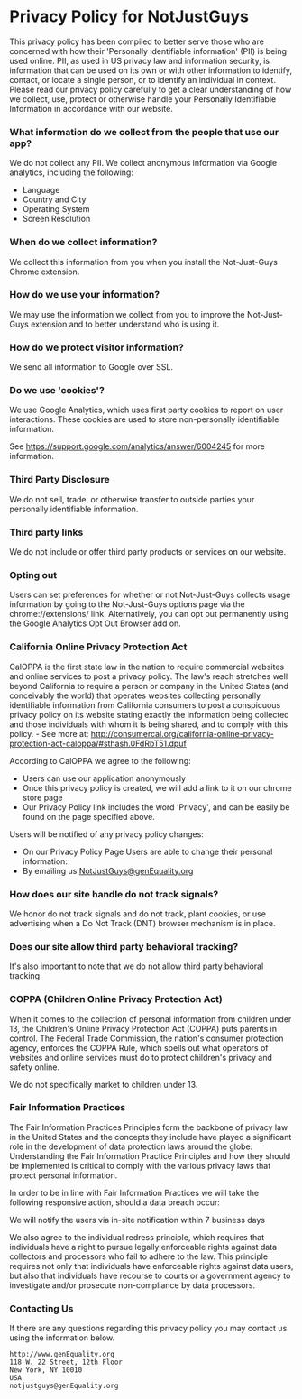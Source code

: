 # Privacy Policy for NotJustGuys

This privacy policy has been compiled to better serve those who are concerned with how their 'Personally identifiable information' (PII) is being used online. PII, as used in US privacy law and information security, is information that can be used on its own or with other information to identify, contact, or locate a single person, or to identify an individual in context. Please read our privacy policy carefully to get a clear understanding of how we collect, use, protect or otherwise handle your Personally Identifiable Information in accordance with our website.

### What information do we collect from the people that use our app?

We do not collect any PII.  We collect anonymous information via Google analytics, including the following:
  * Language
  * Country and City
  * Operating System
  * Screen Resolution

### When do we collect information?

We collect this information from you when you install the Not-Just-Guys Chrome extension.

### How do we use your information?

We may use the information we collect from you to improve the Not-Just-Guys extension and to better understand who is using it.

### How do we protect visitor information?

We send all information to Google over SSL.

### Do we use 'cookies'?

We use Google Analytics, which uses first party cookies to report on user interactions.  These cookies are used to store non-personally identifiable information.

See https://support.google.com/analytics/answer/6004245 for more information.

### Third Party Disclosure

We do not sell, trade, or otherwise transfer to outside parties your personally identifiable information.

### Third party links

We do not include or offer third party products or services on our website.

### Opting out

Users can set preferences for whether or not Not-Just-Guys collects usage information by going to the Not-Just-Guys options page via the chrome://extensions/ link. Alternatively, you can opt out permanently using the Google Analytics Opt Out Browser add on.

### California Online Privacy Protection Act

CalOPPA is the first state law in the nation to require commercial websites and online services to post a privacy policy. The law's reach stretches well beyond California to require a person or company in the United States (and conceivably the world) that operates websites collecting personally identifiable information from California consumers to post a conspicuous privacy policy on its website stating exactly the information being collected and those individuals with whom it is being shared, and to comply with this policy. - See more at: http://consumercal.org/california-online-privacy-protection-act-caloppa/#sthash.0FdRbT51.dpuf

According to CalOPPA we agree to the following:
  * Users can use our application anonymously
  * Once this privacy policy is created, we will add a link to it on our chrome store page
  * Our Privacy Policy link includes the word 'Privacy', and can be easily be found on the page specified above.

Users will be notified of any privacy policy changes:
  * On our Privacy Policy Page
Users are able to change their personal information:
  * By emailing us NotJustGuys@genEquality.org

### How does our site handle do not track signals?

We honor do not track signals and do not track, plant cookies, or use advertising when a Do Not Track (DNT) browser mechanism is in place.

### Does our site allow third party behavioral tracking?

It's also important to note that we do not allow third party behavioral tracking

### COPPA (Children Online Privacy Protection Act)

When it comes to the collection of personal information from children under 13, the Children's Online Privacy Protection Act (COPPA) puts parents in control. The Federal Trade Commission, the nation's consumer protection agency, enforces the COPPA Rule, which spells out what operators of websites and online services must do to protect children's privacy and safety online.

We do not specifically market to children under 13.

### Fair Information Practices

The Fair Information Practices Principles form the backbone of privacy law in the United States and the concepts they include have played a significant role in the development of data protection laws around the globe. Understanding the Fair Information Practice Principles and how they should be implemented is critical to comply with the various privacy laws that protect personal information.

In order to be in line with Fair Information Practices we will take the following responsive action, should a data breach occur:

We will notify the users via in-site notification within 7 business days

We also agree to the individual redress principle, which requires that individuals have a right to pursue legally enforceable rights against data collectors and processors who fail to adhere to the law. This principle requires not only that individuals have enforceable rights against data users, but also that individuals have recourse to courts or a government agency to investigate and/or prosecute non-compliance by data processors.

### Contacting Us

If there are any questions regarding this privacy policy you may contact us using the information below.

```
http://www.genEquality.org
118 W. 22 Street, 12th Floor
New York, NY 10010
USA
notjustguys@genEquality.org
```
